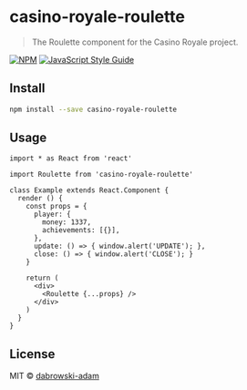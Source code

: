 # casino-royale-roulette

> The Roulette component for the Casino Royale project.

[![NPM](https://img.shields.io/npm/v/casino-royale-roulette.svg)](https://www.npmjs.com/package/casino-royale-roulette) [![JavaScript Style Guide](https://img.shields.io/badge/code_style-standard-brightgreen.svg)](https://standardjs.com)

## Install

```bash
npm install --save casino-royale-roulette
```

## Usage

```tsx
import * as React from 'react'

import Roulette from 'casino-royale-roulette'

class Example extends React.Component {
  render () {
    const props = {
      player: {
        money: 1337,
        achievements: [{}],
      },
      update: () => { window.alert('UPDATE'); },
      close: () => { window.alert('CLOSE'); }
    }

    return (
      <div>
        <Roulette {...props} />
      </div>
    )
  }
}
```

## License

MIT © [dabrowski-adam](https://github.com/dabrowski-adam)
